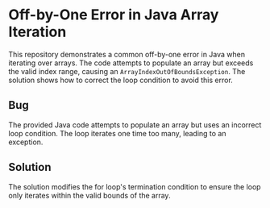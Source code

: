 # Off-by-One Error in Java Array Iteration

This repository demonstrates a common off-by-one error in Java when iterating over arrays.  The code attempts to populate an array but exceeds the valid index range, causing an `ArrayIndexOutOfBoundsException`. The solution shows how to correct the loop condition to avoid this error.

## Bug
The provided Java code attempts to populate an array but uses an incorrect loop condition. The loop iterates one time too many, leading to an exception.

## Solution
The solution modifies the for loop's termination condition to ensure the loop only iterates within the valid bounds of the array.
